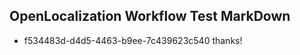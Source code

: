 ## OpenLocalization Workflow Test MarkDown
* f534483d-d4d5-4463-b9ee-7c439623c540 thanks!

<!--HONumber=Jul16_HO3-->


